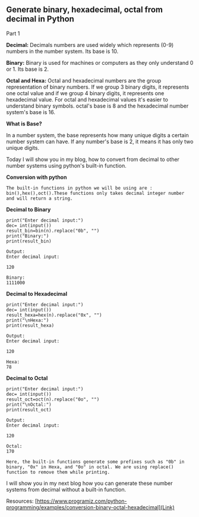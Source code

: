 ## Generate binary, hexadecimal, octal from decimal in Python 
Part 1

**Decimal:** Decimals numbers are used widely which represents (0-9) numbers in the number system. Its base is 10. 

**Binary:** Binary is used for machines or computers as they only understand 0 or 1. Its base is 2.

**Octal and Hexa:** Octal and hexadecimal numbers are the group representation of binary numbers. If we group 3 binary digits, it represents one octal value and if we group 4 binary digits, it represents one hexadecimal value. For octal and hexadecimal values it's easier to understand binary symbols. octal's base is 8 and the hexadecimal number system's base is 16.

**What is Base?**

In a number system, the base represents how many unique digits a certain number system can have. If any number's base is 2, it means it has only two unique digits.

Today I will show you in my blog, how to convert from decimal to other number systems using python's built-in function.

**Conversion with python** 


```The built-in functions in python we will be using are : bin(),hex(),oct().These functions only takes decimal integer number and will return a string. ``` 

**Decimal to Binary**
```
print("Enter decimal input:")
dec= int(input())  
result_bin=bin(n).replace("0b", "")  
print("Binary:")
print(result_bin)
``` 

```
Output:
Enter decimal input:

120

Binary:
1111000
``` 
**Decimal to Hexadecimal**
```
print("Enter decimal input:")
dec= int(input())  
result_hexa=hex(n).replace("0x", "")
print("\nHexa:")
print(result_hexa)
``` 

```
Output:
Enter decimal input:

120

Hexa:
78
``` 

**Decimal to Octal**
```
print("Enter decimal input:")
dec= int(input())  
result_oct=oct(n).replace("0o", "")
print("\nOctal:")
print(result_oct)
``` 

```
Output:
Enter decimal input:

120

Octal:
170
``` 

```Here, the built-in functions generate some prefixes such as "0b" in binary, "0x" in Hexa, and "0o" in octal. We are using replace() function to remove them while printing.``` 

I will show you in my next blog how you can generate these number systems from decimal without a built-in function.

Resources:
 [https://www.programiz.com/python-programming/examples/conversion-binary-octal-hexadecimal](Link) 


